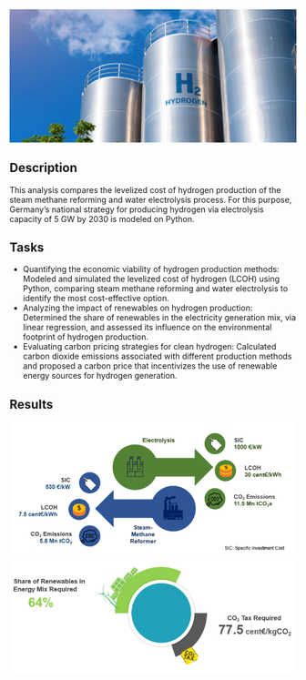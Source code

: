 <img src="H2.jpg">

## Description
This analysis compares the levelized cost of hydrogen production of the steam methane reforming and water electrolysis process. For this purpose, Germany’s national strategy for producing hydrogen via electrolysis capacity of 5 GW by 2030 is modeled on Python.

## Tasks
- Quantifying the economic viability of hydrogen production methods: Modeled and simulated the levelized cost of hydrogen (LCOH) using Python, comparing steam methane reforming and water electrolysis to identify the most cost-effective option.
- Analyzing the impact of renewables on hydrogen production: Determined the share of renewables in the electricity generation mix, via linear regression, and assessed its influence on the environmental footprint of hydrogen production.
- Evaluating carbon pricing strategies for clean hydrogen: Calculated carbon dioxide emissions associated with different production methods and proposed a carbon price that incentivizes the use of renewable energy sources for hydrogen generation.

## Results
<img src="LCOH.PNG">

<img src="RES_CO2.PNG">
